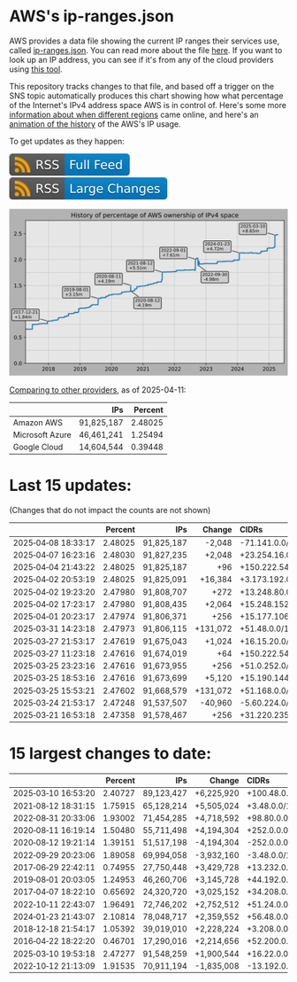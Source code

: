 # AWS's ip-ranges.json

AWS provides a data file showing the current IP ranges their
services use, called [ip-ranges.json](https://ip-ranges.amazonaws.com/ip-ranges.json).
You can read more about the file [here](https://docs.aws.amazon.com/general/latest/gr/aws-ip-ranges.html).
If you want to look up an IP address, you can see if it's from any of the cloud providers using [this tool](https://cloud-ips.s3-us-west-2.amazonaws.com/index.html).

This repository tracks changes to that file, and based off a trigger on the SNS 
topic automatically produces this chart showing how what percentage of the 
Internet's IPv4 address space AWS is in control of.  Here's some 
more [information about when different regions](announces.md) came 
online, and here's an [animation of the history](https://youtu.be/v__lzuvKxU0) 
of the AWS's IP usage.

To get updates as they happen:

[![RSS Icon (Full Feed)](images/rss_badge.svg)](https://raw.githubusercontent.com/seligman/aws-ip-ranges/master/rss.xml)
[![RSS Icon (Large Changes)](images/rss_badge_partial.svg)](https://raw.githubusercontent.com/seligman/aws-ip-ranges/master/rss_big_changes.xml)

![History of AWS](history_count.svg)

[Comparing to other providers](https://github.com/seligman/cloud_sizes), as of 2025-04-11:

| | IPs | Percent |
| --- | ---: | ---: |
| Amazon AWS | 91,825,187 | 2.48025 |
| Microsoft Azure | 46,461,241 | 1.25494 |
| Google Cloud | 14,604,544 | 0.39448 |


# Last 15 updates:

(Changes that do not impact the counts are not shown)

| | Percent | IPs | Change | CIDRs |
| :--- | ---: | ---: | ---: | :--- |
| 2025&#8209;04&#8209;08&nbsp;18:33:17 | 2.48025 | 91,825,187 | -2,048 | -71.141.0.0/21 |
| 2025&#8209;04&#8209;07&nbsp;16:23:16 | 2.48030 | 91,827,235 | +2,048 | +23.254.16.0/21 |
| 2025&#8209;04&#8209;04&nbsp;21:43:22 | 2.48025 | 91,825,187 | +96 | +150.222.54.192/26,&nbsp;+150.222.54.160/27 |
| 2025&#8209;04&#8209;02&nbsp;20:53:19 | 2.48025 | 91,825,091 | +16,384 | +3.173.192.0/18 |
| 2025&#8209;04&#8209;02&nbsp;19:23:20 | 2.47980 | 91,808,707 | +272 | +13.248.80.0/24,&nbsp;+76.223.170.112/28 |
| 2025&#8209;04&#8209;02&nbsp;17:23:17 | 2.47980 | 91,808,435 | +2,064 | +15.248.152.0/21,&nbsp;+52.94.250.160/28 |
| 2025&#8209;04&#8209;01&nbsp;20:23:17 | 2.47974 | 91,806,371 | +256 | +15.177.106.0/24 |
| 2025&#8209;03&#8209;31&nbsp;14:23:18 | 2.47973 | 91,806,115 | +131,072 | +51.48.0.0/15 |
| 2025&#8209;03&#8209;27&nbsp;21:53:17 | 2.47619 | 91,675,043 | +1,024 | +16.15.20.0/22 |
| 2025&#8209;03&#8209;27&nbsp;11:23:18 | 2.47616 | 91,674,019 | +64 | +150.222.54.96/27,&nbsp;+150.222.54.128/27 |
| 2025&#8209;03&#8209;25&nbsp;23:23:16 | 2.47616 | 91,673,955 | +256 | +51.0.252.0/24 |
| 2025&#8209;03&#8209;25&nbsp;18:53:16 | 2.47616 | 91,673,699 | +5,120 | +15.190.144.0/20,&nbsp;+15.190.236.0/22 |
| 2025&#8209;03&#8209;25&nbsp;15:53:21 | 2.47602 | 91,668,579 | +131,072 | +51.168.0.0/15 |
| 2025&#8209;03&#8209;24&nbsp;21:53:17 | 2.47248 | 91,537,507 | -40,960 | -5.60.224.0/19,&nbsp;-5.60.208.0/20,&nbsp;-5.60.152.0/21,&nbsp;... |
| 2025&#8209;03&#8209;21&nbsp;16:53:18 | 2.47358 | 91,578,467 | +256 | +31.220.235.0/24 |


# 15 largest changes to date:

| | Percent | IPs | Change | CIDRs |
| :--- | ---: | ---: | ---: | :--- |
| 2025&#8209;03&#8209;10&nbsp;16:53:20 | 2.40727 | 89,123,427 | +6,225,920 | +100.48.0.0/12,&nbsp;+16.144.0.0/13,&nbsp;+16.192.0.0/13,&nbsp;... |
| 2021&#8209;08&#8209;12&nbsp;18:31:15 | 1.75915 | 65,128,214 | +5,505,024 | +3.48.0.0/12,&nbsp;+35.96.0.0/12,&nbsp;+3.152.0.0/13,&nbsp;... |
| 2022&#8209;08&#8209;31&nbsp;20:33:06 | 1.93002 | 71,454,285 | +4,718,592 | +98.80.0.0/12,&nbsp;+184.32.0.0/12,&nbsp;+13.184.0.0/13,&nbsp;... |
| 2020&#8209;08&#8209;11&nbsp;16:19:14 | 1.50480 | 55,711,498 | +4,194,304 | +252.0.0.0/10 |
| 2020&#8209;08&#8209;12&nbsp;19:21:14 | 1.39151 | 51,517,198 | -4,194,304 | -252.0.0.0/10 |
| 2022&#8209;09&#8209;29&nbsp;20:23:06 | 1.89058 | 69,994,058 | -3,932,160 | -3.48.0.0/12,&nbsp;-35.96.0.0/12,&nbsp;-3.240.0.0/13,&nbsp;... |
| 2017&#8209;06&#8209;29&nbsp;22:42:11 | 0.74955 | 27,750,448 | +3,429,728 | +13.232.0.0/13,&nbsp;+34.240.0.0/13,&nbsp;+35.168.0.0/13,&nbsp;... |
| 2019&#8209;08&#8209;01&nbsp;20:03:05 | 1.24953 | 46,260,706 | +3,145,728 | +44.192.0.0/10,&nbsp;-3.192.0.0/12 |
| 2017&#8209;04&#8209;07&nbsp;18:22:10 | 0.65692 | 24,320,720 | +3,025,152 | +34.208.0.0/12,&nbsp;+34.224.0.0/12,&nbsp;+13.58.0.0/15,&nbsp;... |
| 2022&#8209;10&#8209;11&nbsp;22:43:07 | 1.96491 | 72,746,202 | +2,752,512 | +51.24.0.0/13,&nbsp;+57.104.0.0/13,&nbsp;+51.20.0.0/14,&nbsp;... |
| 2024&#8209;01&#8209;23&nbsp;21:43:07 | 2.10814 | 78,048,717 | +2,359,552 | +56.48.0.0/13,&nbsp;+16.28.0.0/14,&nbsp;+16.64.0.0/14,&nbsp;... |
| 2018&#8209;12&#8209;18&nbsp;21:54:17 | 1.05392 | 39,019,010 | +2,228,224 | +3.208.0.0/12,&nbsp;+3.224.0.0/12,&nbsp;+13.48.0.0/15 |
| 2016&#8209;04&#8209;22&nbsp;18:22:20 | 0.46701 | 17,290,016 | +2,214,656 | +52.200.0.0/13,&nbsp;+52.208.0.0/13,&nbsp;+52.36.0.0/14,&nbsp;... |
| 2025&#8209;03&#8209;10&nbsp;19:53:18 | 2.47277 | 91,548,259 | +1,900,544 | +16.22.0.0/15,&nbsp;+16.48.0.0/15,&nbsp;+16.58.0.0/15,&nbsp;... |
| 2022&#8209;10&#8209;12&nbsp;21:13:09 | 1.91535 | 70,911,194 | -1,835,008 | -13.192.0.0/13,&nbsp;-16.28.0.0/14,&nbsp;-40.172.0.0/14,&nbsp;... |
